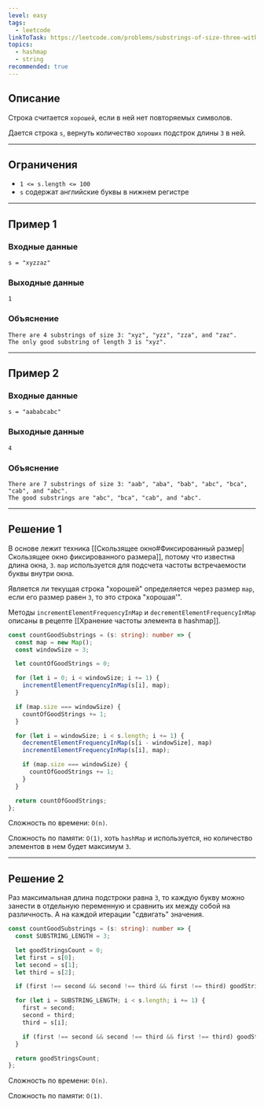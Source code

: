 ```yaml
---
level: easy
tags:
  - leetcode
linkToTask: https://leetcode.com/problems/substrings-of-size-three-with-distinct-characters/
topics:
  - hashmap
  - string
recommended: true
---
```

## Описание

Строка считается `хорошей`, если в ней нет повторяемых символов.

Дается строка `s`, вернуть количество `хороших` подстрок длины `3` в ней.

---
## Ограничения

- `1 <= s.length <= 100`
- `s`​​​​​​ содержат английские буквы в нижнем регистре

---
## Пример 1

### Входные данные

```
s = "xyzzaz"
```
### Выходные данные

```
1
```
### Объяснение

```
There are 4 substrings of size 3: "xyz", "yzz", "zza", and "zaz". 
The only good substring of length 3 is "xyz".
```

---
## Пример 2

### Входные данные

```
s = "aababcabc"
```
### Выходные данные

```
4
```
### Объяснение

```
There are 7 substrings of size 3: "aab", "aba", "bab", "abc", "bca", "cab", and "abc".
The good substrings are "abc", "bca", "cab", and "abc".
```

---
## Решение 1

В основе лежит техника [[Скользящее окно#Фиксированный размер|Скользящее окно фиксированного размера]], потому что известна длина окна, `3`. `map` используется для подсчета частоты встречаемости буквы внутри окна.

Является ли текущая строка "хорошей" определяется через размер `map`, если его размер равен `3`, то это строка "хорошая'".

Методы `incrementElementFrequencyInMap` и `decrementElementFrequencyInMap` описаны в рецепте [[Хранение частоты элемента в hashmap]].

```typescript
const countGoodSubstrings = (s: string): number => {
  const map = new Map();
  const windowSize = 3;

  let countOfGoodStrings = 0;

  for (let i = 0; i < windowSize; i += 1) {
    incrementElementFrequencyInMap(s[i], map);
  }

  if (map.size === windowSize) {
    countOfGoodStrings += 1;
  }

  for (let i = windowSize; i < s.length; i += 1) {
    decrementElementFrequencyInMap(s[i - windowSize], map)
    incrementElementFrequencyInMap(s[i], map);

    if (map.size === windowSize) {
      countOfGoodStrings += 1;
    }
  }

  return countOfGoodStrings;
};
```

Сложность по времени: `O(n)`.

Сложность по памяти: `O(1)`, хоть `hashMap` и используется, но количество элементов в нем будет максимум `3`.

---
## Решение 2

Раз максимальная длина подстроки равна `3`, то каждую букву можно занести в отдельную переменную и сравнить их между собой на различность. А на каждой итерации "сдвигать" значения.

```typescript
const countGoodSubstrings = (s: string): number => {
  const SUBSTRING_LENGTH = 3;

  let goodStringsCount = 0;
  let first = s[0];
  let second = s[1];
  let third = s[2];

  if (first !== second && second !== third && first !== third) goodStringsCount += 1;

  for (let i = SUBSTRING_LENGTH; i < s.length; i += 1) {
    first = second;
    second = third;
    third = s[i];

    if (first !== second && second !== third && first !== third) goodStringsCount += 1;
  }

  return goodStringsCount;
};
```

Сложность по времени: `O(n)`.

Сложность по памяти: `O(1)`.